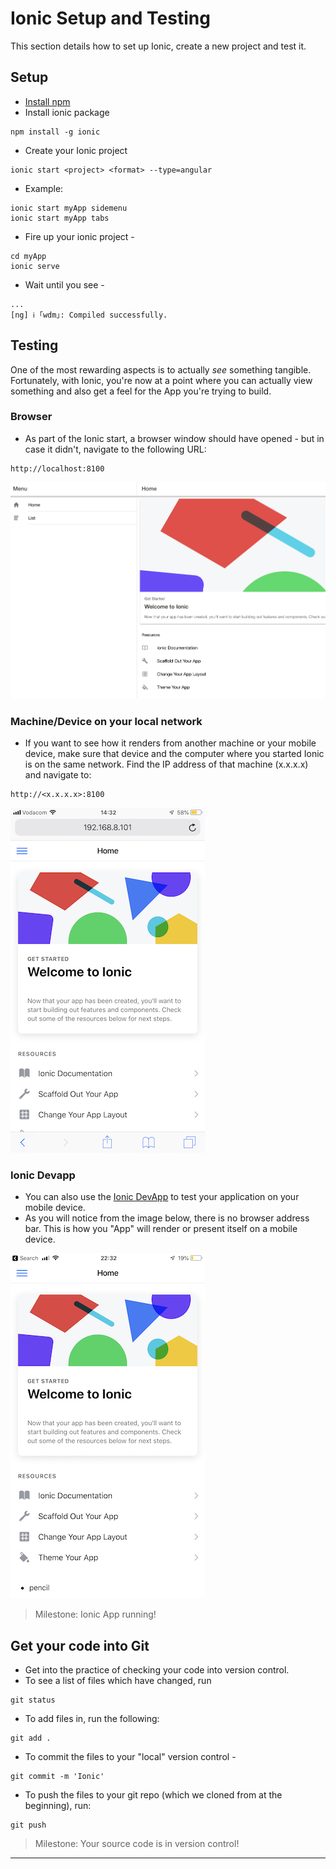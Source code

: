 # Ionic Setup and Testing

This section details how to set up Ionic, create a new project and test it.

## Setup

* [Install npm](https://www.npmjs.com/get-npm)
* Install ionic package
```
npm install -g ionic
```
* Create your Ionic project

```
ionic start <project> <format> --type=angular
```
* Example:
```
ionic start myApp sidemenu
ionic start myApp tabs
```
* Fire up your ionic project -

```
cd myApp
ionic serve
```
* Wait until you see -
```
...
[ng] ℹ ｢wdm｣: Compiled successfully.
```

## Testing

One of the most rewarding aspects is to actually *see* something tangible.  Fortunately, with Ionic, you're now at a point where you can actually view something and also get a feel for the App you're trying to build.

### Browser
* As part of the Ionic start, a browser window should have opened - but in case it didn't, navigate to the following URL:
```
http://localhost:8100
```

![alt text](images/ionic_start_sidemenu_browser.png)

### Machine/Device on your local network
* If you want to see how it renders from another machine or your mobile device, make sure that device and the computer where you started Ionic is on the same network.  Find the IP address of that machine (x.x.x.x) and navigate to:
```
http://<x.x.x.x>:8100
```

![alt text](images/ionic_start_sidemeenu_mobile.jpeg)

### Ionic Devapp
* You can also use the [Ionic DevApp](https://ionicframework.com/docs/appflow/devapp/) to test your application on your mobile device.
* As you will notice from the image below, there is no browser address bar.  This is how you "App" will render or present itself on a mobile device.

![Ionic DevApp](images/ionic_start_sidemenu_devapp.jpeg)

> Milestone: Ionic App running!

## Get your code into Git
* Get into the practice of checking your code into version control.
* To see a list of files which have changed, run
```
git status
```
* To add files in, run the following:
```
git add .
```
* To commit the files to your "local" version control -
```
git commit -m 'Ionic'
```
* To push the files to your git repo (which we cloned from at the beginning), run:
```
git push
```
> Milestone: Your source code is in version control!
---